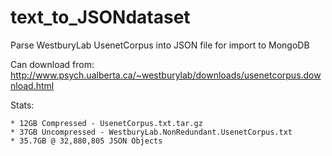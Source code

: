 # text_to_JSONdataset

Parse WestburyLab UsenetCorpus into JSON file for import to MongoDB

Can download from:
    http://www.psych.ualberta.ca/~westburylab/downloads/usenetcorpus.download.html

Stats:  

    * 12GB Compressed - UsenetCorpus.txt.tar.gz  
    * 37GB Uncompressed - WestburyLab.NonRedundant.UsenetCorpus.txt   
    * 35.7GB @ 32,880,805 JSON Objects  
